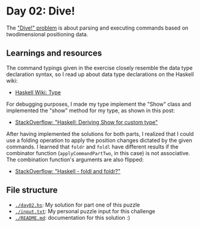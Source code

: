 # Day 02: Dive!
The ["Dive!" problem](https://adventofcode.com/2021/day/2) is about parsing and executing commands based on twodimensional positioning data.

## Learnings and resources
The command typings given in the exercise closely resemble the data type declaration syntax, so I read up about data type declarations on the Haskell wiki:
* [Haskell Wiki: Type](https://wiki.haskell.org/Type)

For debugging purposes, I made my type implement the "Show" class and implemented the "show" method for my type, as shown in this post:
* [StackOverflow: "Haskell: Deriving Show for custom type"](https://stackoverflow.com/a/6082118/5424404)

After having implemented the solutions for both parts, I realized that I could use a folding operation to apply the position changes dictated by the given commands.
I learned that `foldr` and `foldl` have different results if the combinator function (`applyCommandPartTwo`, in this case) is not associative.
The combination function's arguments are also flipped:
* [StackOverflow: "Haskell - foldl and foldr?"](https://stackoverflow.com/a/13280185/5424404)

## File structure
* [`./day02.hs`](./day02.hs): My solution for part one of this puzzle
* [`./input.txt`](./input.txt): My personal puzzle input for this challenge
* [`./README.md`](./README.md): documentation for this solution :)
